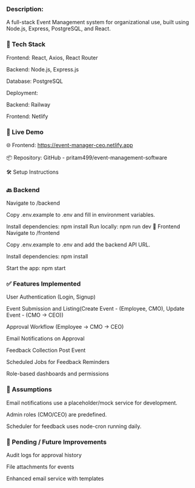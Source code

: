 ### Description: 
A full-stack Event Management system for organizational use, built using Node.js, Express, PostgreSQL, and React.

### 🔧 Tech Stack
Frontend: React, Axios, React Router

Backend: Node.js, Express.js

Database: PostgreSQL

Deployment:

Backend: Railway

Frontend: Netlify

### 🚀 Live Demo
🌐 Frontend: https://event-manager-ceo.netlify.app

📦 Repository: GitHub - pritam499/event-management-software

🛠️ Setup Instructions
### 🔙 Backend
Navigate to /backend

Copy .env.example to .env and fill in environment variables.

Install dependencies:
npm install
Run locally:
npm run dev
🎨 Frontend
Navigate to /frontend

Copy .env.example to .env and add the backend API URL.

Install dependencies:
npm install

Start the app:
npm start
### ✅ Features Implemented
User Authentication (Login, Signup)

Event Submission and Listing(Create Event - (Employee, CMO), Update Event - (CMO -> CEO))

Approval Workflow (Employee → CMO → CEO)

Email Notifications on Approval

Feedback Collection Post Event

Scheduled Jobs for Feedback Reminders

Role-based dashboards and permissions

### 📌 Assumptions
Email notifications use a placeholder/mock service for development.

Admin roles (CMO/CEO) are predefined.

Scheduler for feedback uses node-cron running daily.

### 🧩 Pending / Future Improvements

Audit logs for approval history

File attachments for events

Enhanced email service with templates


